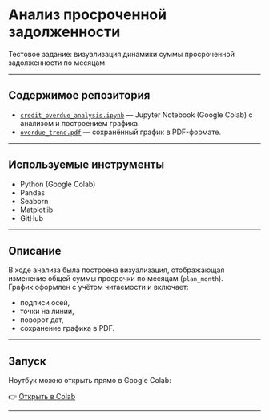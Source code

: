 # Анализ просроченной задолженности

Тестовое задание: визуализация динамики суммы просроченной задолженности по месяцам.

---

## Содержимое репозитория

- [`credit_overdue_analysis.ipynb`](credit_overdue_analysis.ipynb) — Jupyter Notebook (Google Colab) с анализом и построением графика.
- [`overdue_trend.pdf`](overdue_trend.pdf) — сохранённый график в PDF-формате.

---

## Используемые инструменты

- Python (Google Colab)
- Pandas
- Seaborn
- Matplotlib
- GitHub

---

##  Описание

В ходе анализа была построена визуализация, отображающая изменение общей суммы просрочки по месяцам (`plan_month`).  
График оформлен с учётом читаемости и включает:
- подписи осей,
- точки на линии,
- поворот дат,
- сохранение графика в PDF.

---

##  Запуск

Ноутбук можно открыть прямо в Google Colab:

👉 [Открыть в Colab](https://colab.research.google.com/github/bnazarkul/analytics-test/blob/main/credit_overdue_analysis.ipynb)

---


